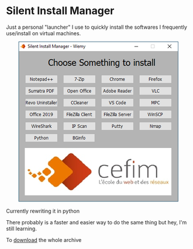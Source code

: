# Silent Install Manager  
Just a personal "launcher" I use to quickly install the softwares I frequently use/install on virtual machines.

<p align="center">
  <img src="sim_int.png">
</p>
Currently rewriting it in python
  
There probably is a faster and easier way to do the same thing but hey, I'm still learning.  

 To [download](https://wemy.ninja/sim/) the whole archive 
